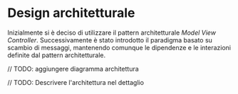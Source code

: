 # Design architetturale
Inizialmente si è deciso di utilizzare il pattern architetturale _Model View Controller_.
Successivamente è stato introdotto il paradigma basato su scambio di messaggi,
mantenendo comunque le dipendenze e le interazioni definite dal pattern architetturale.

// TODO: aggiungere diagramma architettura

// TODO: Descrivere l'architettura nel dettaglio
